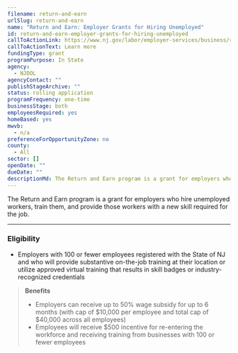 ```yaml
---
filename: return-and-earn
urlSlug: return-and-earn
name: "Return and Earn: Employer Grants for Hiring Unemployed"
id: return-and-earn-employer-grants-for-hiring-unemployed
callToActionLink: https://www.nj.gov/labor/employer-services/business/returnandearn.shtml
callToActionText: Learn more
fundingType: grant
programPurpose: In State
agency:
  - NJDOL
agencyContact: ""
publishStageArchive: ""
status: rolling application
programFrequency: one-time
businessStage: both
employeesRequired: yes
homeBased: yes
mwvb:
  - n/a
preferenceForOpportunityZone: no
county:
  - All
sector: []
openDate: ""
dueDate: ""
descriptionMd: The Return and Earn program is a grant for employers who hire unemployed workers, train them, and provide those workers with a new skill required for the job.
---
```


The Return and Earn program is a grant for employers who hire unemployed workers, train them, and provide those workers with a new skill required for the job.

---

### Eligibility

- Employers with 100 or fewer employees registered with the State of NJ and who will provide substantive on-the-job training at their location or utilize approved virtual training that results in skill badges or industry-recognized credentials

> **Benefits**
>
> - Employers can receive up to 50% wage subsidy for up to 6 months (with cap of $10,000 per employee and total cap of $40,000 across all employees)
> - Employees will receive $500 incentive for re-entering the workforce and receiving training from businesses with 100 or fewer employees
